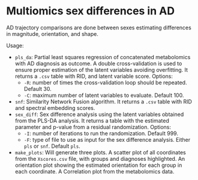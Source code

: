 # Multiomics sex differences in AD

AD trajectory comparisons are done between sexes estimating differences in magnitude, orientation, and shape.

Usage:
- `pls_da`: Partial least squares regression of concatenated metabolomics with AD diagnosis as outcome. A double cross-validation is used to ensure proper estimation of the latent variables avoiding overfitting. It returns a `.csv` table with RID, and latent variable score. Options:
	- `-R`: number of times the cross-validation loop should be repeated. Default 30.
	- `-C`: maximum number of latent variables to evaluate. Default 100.
- `snf`: Similarity Network Fusion algorithm. It returns a `.csv` table with RID and spectral embedding scores.
- `sex_diff`: Sex difference analysis using the latent variables obtained from the PLS-DA analysis. It returns a table with the estimated parameter and p-value from a residual randomization. Options:
	- `-I`: number of iterations to run the randomization. Default 999.
  - `-F`: type of file to use as input for the sex difference analysis. Either `pls` or `snf`. Default `pls`.
- `make_plots`: Will generate three plots. A scatter plot of all coordinates from the `Xscores.csv` file, with groups and diagnoses highlighted. An orientation plot showing the estimated orientation for each group in each coordinate. A Correlation plot from the metabolomics data.
